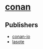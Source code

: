 # [conan](https://pypi.org/project/conan)



## Publishers
- [conan-io](https://pypi.org/user/conan-io)
- [lasote](https://pypi.org/user/lasote)

